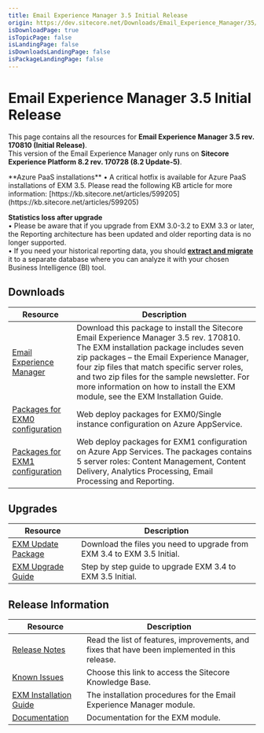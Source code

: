 ```yaml
---
title: Email Experience Manager 3.5 Initial Release
origin: https://dev.sitecore.net/Downloads/Email_Experience_Manager/35/Email_Experience_Manager_35_Initial_Release.aspx
isDownloadPage: true
isTopicPage: false
isLandingPage: false
isDownloadsLandingPage: false
isPackageLandingPage: false
---
```


# Email Experience Manager 3.5 Initial Release

This page contains all the resources for **Email Experience Manager 3.5 rev. 170810 (Initial Release)**.  
  <Alert variant='warning' mb={4}>
    <AlertIcon />
    This version of the Email Experience Manager only runs on **Sitecore Experience Platform 8.2 rev. 170728 (8.2 Update-5)**.
  </Alert>
  
  <Alert variant='warning' mb={4}>
    <AlertIcon />
    **Azure PaaS installations**  
• A critical hotfix is available for Azure PaaS installations of EXM 3.5. Please read the following KB article for more information: [https://kb.sitecore.net/articles/599205](https://kb.sitecore.net/articles/599205)  
  
**Statistics loss after upgrade**  
• Please be aware that if you upgrade from EXM 3.0-3.2 to EXM 3.3 or later, the Reporting architecture has been updated and older reporting data is no longer supported.  
• If you need your historical reporting data, you should **[extract and migrate](https://doc.sitecore.net/email_experience_manager/reporting/extract_data_from_earlier_versions_of_exm_to_create_historical_reports)** it to a separate database where you can analyze it with your chosen Business Intelligence (BI) tool.
  </Alert>
  

## Downloads

 | Resource | Description |
 | --- | --- |
 | [Email Experience Manager](https://scdp.blob.core.windows.net/downloads/Email%20Experience%20Manager/35/Email%20Experience%20Manager%2035%20Initial%20Release/Secure/Email%20Experience%20Manager%203.5.0%20rev.%20170810%20NOT%20SC%20PACKAGE.zip) | Download this package to install the Sitecore Email Experience Manager 3.5 rev. 170810. The EXM installation package includes seven zip packages – the Email Experience Manager, four zip files that match specific server roles, and two zip files for the sample newsletter. For more information on how to install the EXM module, see the EXM Installation Guide. |
 | [Packages for EXM0 configuration](https://scdp.blob.core.windows.net/downloads/Email%20Experience%20Manager/35/Email%20Experience%20Manager%2035%20Initial%20Release/Secure/Email%20Experience%20Manager%203.5.0%20rev.%20170810%20(EXM0%20WDP%20Packages).zip) | Web deploy packages for EXM0/Single instance configuration on Azure AppService. |
 | [Packages for EXM1 configuration](https://scdp.blob.core.windows.net/downloads/Email%20Experience%20Manager/35/Email%20Experience%20Manager%2035%20Initial%20Release/Secure/Email%20Experience%20Manager%203.5.0%20rev.%20170810%20(EXM1%20WDP%20packages).zip) | Web deploy packages for EXM1 configuration on Azure App Services. The packages contains 5 server roles: Content Management, Content Delivery, Analytics Processing, Email Processing and Reporting. |

## Upgrades

 | Resource | Description |
 | --- | --- |
 | [EXM Update Package](https://scdp.blob.core.windows.net/downloads/Email%20Experience%20Manager/35/Email%20Experience%20Manager%2035%20Initial%20Release/Secure/Email%20Experience%20Manager%203.5.0%20rev.%20170810%20update%20package%20(NOT%20SC%20PACKAGE).zip) | Download the files you need to upgrade from EXM 3.4 to EXM 3.5 Initial. |
 | [EXM Upgrade Guide](https://scdp.blob.core.windows.net/downloads/Email%20Experience%20Manager/35/Email%20Experience%20Manager%2035%20Initial%20Release/Secure/EXM-Upgrade-Instructions-35.pdf) | Step by step guide to upgrade EXM 3.4 to EXM 3.5 Initial. |

## Release Information

 | Resource | Description |
 | --- | --- |
 | [Release Notes](/downloads/Email_Experience_Manager/35/Email_Experience_Manager_35_Initial_Release/Release_Notes) | Read the list of features, improvements, and fixes that have been implemented in this release. |
 | [Known Issues](https://kb.sitecore.net/articles/149565) | Choose this link to access the Sitecore Knowledge Base. |
 | [EXM Installation Guide](https://scdp.blob.core.windows.net/downloads/Email%20Experience%20Manager/35/Email%20Experience%20Manager%2035%20Initial%20Release/Secure/EXM-Installation-Guide-35.pdf) | The installation procedures for the Email Experience Manager module. |
 | [Documentation](https://doc.sitecore.net/email_experience_manager) | Documentation for the EXM module. |